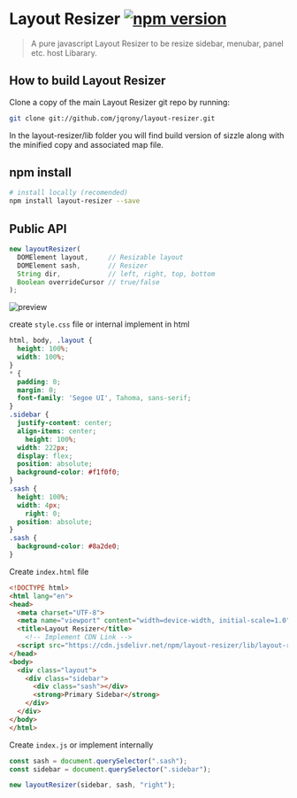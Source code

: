# Layout Resizer [![npm version](https://img.shields.io/npm/v/layout-resizer?style=flat-square)](https://www.npmjs.com/package/layout-resizer)
> A pure javascript Layout Resizer to be resize sidebar, menubar, panel etc. host Libarary.

## How to build Layout Resizer
Clone a copy of the main Layout Resizer git repo by running:
```bash
git clone git://github.com/jqrony/layout-resizer.git
```
In the layout-resizer/lib folder you will find build version of sizzle along with the minified copy and associated map file.

## npm install
```bash
# install locally (recomended)
npm install layout-resizer --save
```

## Public API
```js
new layoutResizer(
  DOMElement layout,     // Resizable layout
  DOMElement sash,       // Resizer
  String dir,            // left, right, top, bottom
  Boolean overrideCursor // true/false
);
```

![preview](https://graphicserverstorage.github.io/store/snap.png)

create `style.css` file or internal implement in html
```css
html, body, .layout {
  height: 100%;
  width: 100%;
}
* {
  padding: 0;
  margin: 0;
  font-family: 'Segoe UI', Tahoma, sans-serif;
}
.sidebar {
  justify-content: center;
  align-items: center;
	height: 100%;
  width: 222px;
  display: flex;
  position: absolute;
  background-color: #f1f0f0;
}
.sash {
  height: 100%;
  width: 4px;
	right: 0;
  position: absolute;
}
.sash {
  background-color: #8a2de0;
}
```

Create `index.html` file
```html
<!DOCTYPE html>
<html lang="en">
<head>
  <meta charset="UTF-8">
  <meta name="viewport" content="width=device-width, initial-scale=1.0">
  <title>Layout Resizer</title>
	<!-- Implement CDN Link -->
  <script src="https://cdn.jsdelivr.net/npm/layout-resizer/lib/layout-resizer.min.js"></script>
</head>
<body>
  <div class="layout">
    <div class="sidebar">
      <div class="sash"></div>
      <strong>Primary Sidebar</strong>
    </div>
  </div>
</body>
</html>
```

Create `index.js` or implement internally
```js
const sash = document.querySelector(".sash");
const sidebar = document.querySelector(".sidebar");

new layoutResizer(sidebar, sash, "right");
```
